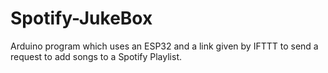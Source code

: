 # Spotify-JukeBox
Arduino program which uses an ESP32 and a link given by IFTTT to send a request to add songs to a Spotify Playlist.
